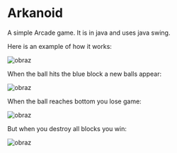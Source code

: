 # Arkanoid

A simple Arcade game. It is in java and uses java swing.

Here is an example of how it works:

![obraz](https://github.com/MatSobol/Arkanoid/assets/139177376/95905120-6388-467f-acd1-d8bd9a6f5df1)

When the ball hits the blue block a new balls appear:

![obraz](https://github.com/MatSobol/Arkanoid/assets/139177376/652fe66d-7664-451b-87c5-efaee0f7230b)

When the ball reaches bottom you lose game:

![obraz](https://github.com/MatSobol/Arkanoid/assets/139177376/ec8315de-3799-4f8b-8d1c-67d3b3493922)

But when you destroy all blocks you win:

![obraz](https://github.com/MatSobol/Arkanoid/assets/139177376/5ceb16ac-34ce-475d-b9ba-f6e79e9bb46f)
